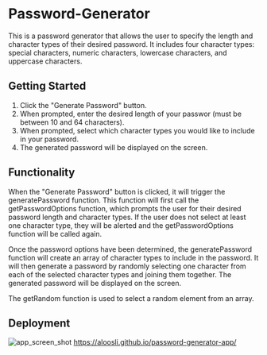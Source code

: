 # Password-Generator

This is a password generator that allows the user to specify the length and character types of their desired password. It includes four character types: special characters, numeric characters, lowercase characters, and uppercase characters.

## Getting Started

1. Click the "Generate Password" button.
2. When prompted, enter the desired length of your passwor (must be between 10 and 64 characters).
3. When prompted, select which character types you would like to include in your password.
4. The generated password will be displayed on the screen.

## Functionality

When the "Generate Password" button is clicked, it will trigger the generatePassword function. This function will first call the getPasswordOptions function, which prompts the user for their desired password length and character types. If the user does not select at least one character type, they will be alerted and the getPasswordOptions function will be called again.

Once the password options have been determined, the generatePassword function will create an array of character types to include in the password. It will then generate a password by randomly selecting one character from each of the selected character types and joining them together. The generated password will be displayed on the screen.

The getRandom function is used to select a random element from an array.

## Deployment

![app_screen_shot](../assets/05-javascript-challenge-demo.png)
https://aloosli.github.io/password-generator-app/